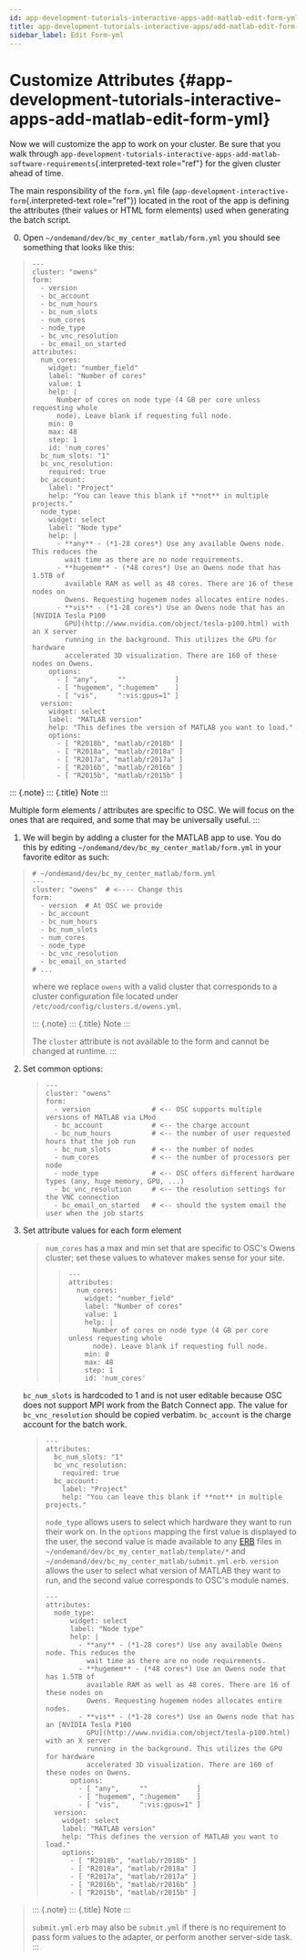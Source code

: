 ```yaml
---
id: app-development-tutorials-interactive-apps-add-matlab-edit-form-yml
title: app-development-tutorials-interactive-apps/add-matlab-edit-form-yml
sidebar_label: Edit Form-yml
---
```

Customize Attributes {#app-development-tutorials-interactive-apps-add-matlab-edit-form-yml}
====================

Now we will customize the app to work on your cluster. Be sure that you
walk through
`app-development-tutorials-interactive-apps-add-matlab-software-requirements`{.interpreted-text
role="ref"} for the given cluster ahead of time.

The main responsibility of the `form.yml` file
(`app-development-interactive-form`{.interpreted-text role="ref"})
located in the root of the app is defining the attributes (their values
or HTML form elements) used when generating the batch script.

0.  Open `~/ondemand/dev/bc_my_center_matlab/form.yml` you should see
    something that looks like this:

> ``` {.yaml}
> ---
> cluster: "owens"
> form:
>   - version
>   - bc_account
>   - bc_num_hours
>   - bc_num_slots
>   - num_cores
>   - node_type
>   - bc_vnc_resolution
>   - bc_email_on_started
> attributes:
>   num_cores:
>     widget: "number_field"
>     label: "Number of cores"
>     value: 1
>     help: |
>       Number of cores on node type (4 GB per core unless requesting whole
>       node). Leave blank if requesting full node.
>     min: 0
>     max: 48
>     step: 1
>     id: 'num_cores'
>   bc_num_slots: "1"
>   bc_vnc_resolution:
>     required: true
>   bc_account:
>     label: "Project"
>     help: "You can leave this blank if **not** in multiple projects."
>   node_type:
>     widget: select
>     label: "Node type"
>     help: |
>       - **any** - (*1-28 cores*) Use any available Owens node. This reduces the
>         wait time as there are no node requirements.
>       - **hugemem** - (*48 cores*) Use an Owens node that has 1.5TB of
>         available RAM as well as 48 cores. There are 16 of these nodes on
>         Owens. Requesting hugemem nodes allocates entire nodes.
>       - **vis** - (*1-28 cores*) Use an Owens node that has an [NVIDIA Tesla P100
>         GPU](http://www.nvidia.com/object/tesla-p100.html) with an X server
>         running in the background. This utilizes the GPU for hardware
>         accelerated 3D visualization. There are 160 of these nodes on Owens.
>     options:
>       - [ "any",     ""            ]
>       - [ "hugemem", ":hugemem"    ]
>       - [ "vis",     ":vis:gpus=1" ]
>   version:
>     widget: select
>     label: "MATLAB version"
>     help: "This defines the version of MATLAB you want to load."
>     options:
>       - [ "R2018b", "matlab/r2018b" ]
>       - [ "R2018a", "matlab/r2018a" ]
>       - [ "R2017a", "matlab/r2017a" ]
>       - [ "R2016b", "matlab/r2016b" ]
>       - [ "R2015b", "matlab/r2015b" ]
> ```

::: {.note}
::: {.title}
Note
:::

Multiple form elements / attributes are specific to OSC. We will focus
on the ones that are required, and some that may be universally useful.
:::

1.  We will begin by adding a cluster for the MATLAB app to use. You do
    this by editing `~/ondemand/dev/bc_my_center_matlab/form.yml` in
    your favorite editor as such:

> ``` {.yaml}
> # ~/ondemand/dev/bc_my_center_matlab/form.yml
> ---
> cluster: "owens"  # <---- Change this
> form:
>   - version  # At OSC we provide
>   - bc_account
>   - bc_num_hours
>   - bc_num_slots
>   - num_cores
>   - node_type
>   - bc_vnc_resolution
>   - bc_email_on_started
> # ...
> ```
>
> where we replace `owens` with a valid cluster that corresponds to a
> cluster configuration file located under
> `/etc/ood/config/clusters.d/owens.yml`.
>
> ::: {.note}
> ::: {.title}
> Note
> :::
>
> The `cluster` attribute is not available to the form and cannot be
> changed at runtime.
> :::

2.  Set common options:

    > ``` {.yaml}
    > ---
    > cluster: "owens"
    > form:
    >   - version               # <-- OSC supports multiple versions of MATLAB via LMod 
    >   - bc_account            # <-- the charge account
    >   - bc_num_hours          # <-- the number of user requested hours that the job run
    >   - bc_num_slots          # <-- the number of nodes
    >   - num_cores             # <-- the number of processors per node
    >   - node_type             # <-- OSC offers different hardware types (any, huge memory, GPU, ...)
    >   - bc_vnc_resolution     # <-- the resolution settings for the VNC connection
    >   - bc_email_on_started   # <-- should the system email the user when the job starts
    > ```

3.  Set attribute values for each form element

    > `num_cores` has a max and min set that are specific to OSC\'s
    > Owens cluster; set these values to whatever makes sense for your
    > site.
    >
    > > ``` {.yaml}
    > > ---
    > > attributes:
    > >   num_cores:
    > >     widget: "number_field"
    > >     label: "Number of cores"
    > >     value: 1
    > >     help: |
    > >       Number of cores on node type (4 GB per core unless requesting whole
    > >       node). Leave blank if requesting full node.
    > >     min: 0
    > >     max: 48
    > >     step: 1
    > >     id: 'num_cores'
    > > ```

    `bc_num_slots` is hardcoded to 1 and is not user editable because
    OSC does not support MPI work from the Batch Connect app. The value
    for `bc_vnc_resolution` should be copied verbatim. `bc_account` is
    the charge account for the batch work.

    > ``` {.yaml}
    > ---
    > attributes:
    >   bc_num_slots: "1"
    >   bc_vnc_resolution:
    >     required: true
    >   bc_account:
    >     label: "Project"
    >     help: "You can leave this blank if **not** in multiple projects."
    > ```
    >
    > `node_type` allows users to select which hardware they want to run
    > their work on. In the `options` mapping the first value is
    > displayed to the user, the second value is made available to any
    > [ERB](https://en.wikipedia.org/wiki/ERuby) files in
    > `~/ondemand/dev/bc_my_center_matlab/template/*` and
    > `~/ondemand/dev/bc_my_center_matlab/submit.yml.erb`. `version`
    > allows the user to select what version of MATLAB they want to run,
    > and the second value corresponds to OSC\'s module names.
    >
    > ``` {.yaml}
    > ---
    > attributes:
    >   node_type:
    >       widget: select
    >       label: "Node type"
    >       help: |
    >         - **any** - (*1-28 cores*) Use any available Owens node. This reduces the
    >           wait time as there are no node requirements.
    >         - **hugemem** - (*48 cores*) Use an Owens node that has 1.5TB of
    >           available RAM as well as 48 cores. There are 16 of these nodes on
    >           Owens. Requesting hugemem nodes allocates entire nodes.
    >         - **vis** - (*1-28 cores*) Use an Owens node that has an [NVIDIA Tesla P100
    >           GPU](http://www.nvidia.com/object/tesla-p100.html) with an X server
    >           running in the background. This utilizes the GPU for hardware
    >           accelerated 3D visualization. There are 160 of these nodes on Owens.
    >       options:
    >         - [ "any",     ""            ]
    >         - [ "hugemem", ":hugemem"    ]
    >         - [ "vis",     ":vis:gpus=1" ]
    >   version:
    >     widget: select
    >     label: "MATLAB version"
    >     help: "This defines the version of MATLAB you want to load."
    >     options:
    >       - [ "R2018b", "matlab/r2018b" ]
    >       - [ "R2018a", "matlab/r2018a" ]
    >       - [ "R2017a", "matlab/r2017a" ]
    >       - [ "R2016b", "matlab/r2016b" ]
    >       - [ "R2015b", "matlab/r2015b" ]
    > ```

> ::: {.note}
> ::: {.title}
> Note
> :::
>
> `submit.yml.erb` may also be `submit.yml` if there is no requirement
> to pass form values to the adapter, or perform another server-side
> task.
> :::
